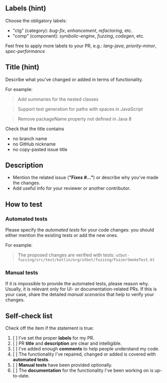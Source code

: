 ## Labels (hint)

Choose the obligatory labels:
- "ctg" (category): _bug-fix_, _enhancement_, _refactoring_, etc.
- "comp" (component): _symbolic-engine_, _fuzzing_, _codegen_, etc.

Feel free to apply more labels to your PR, e.g.: _lang-java_, _priority-minor_, _spec-performance_

## Title (hint)

Describe what you've changed or added in terms of functionality.

For example:

> Add summaries for the nested classes

> Support test generation for paths with spaces in JavaScript

> Remove packageName property not defined in Java 8

Check that the title contains
* no branch name
* no GitHub nickname
* no copy-pasted issue title

## Description

- Mention the related issue (_**"Fixes #..."**_) or describe why you've made the changes.
- Add useful info for your reviewer or another contributor.

## How to test

### Automated tests

Please specify the _automated tests_ for your code changes: you should either mention the existing tests or add the new ones.

For example:

> The proposed changes are verified with tests:
> `utbot-fuzzing/src/test/kotlin/org/utbot/fuzzing/FuzzerSmokeTest.kt`

### Manual tests

If it is impossible to provide the automated tests, please reason why. Usually, it is relevant only for UI- or documentation-related PRs.
If this is your case, share the detailed _manual scenarios_ that help to verify your changes.

## Self-check list

Check off the item if the statement is true:

1. [ ] I've set the proper **labels** for my PR.
2. [ ] PR **title** and **description** are clear and intelligible.
3. [ ] I've added enough **comments** to help people understand my code.
4. [ ] The functionality I've repaired, changed or added is covered with **automated tests**.
5. [ ] **Manual tests** have been provided optionally.
6. [ ] The **documentation** for the functionality I've been working on is up-to-date.